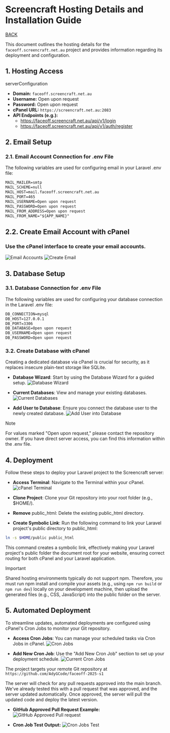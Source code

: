 # Screencraft Hosting Details and Installation Guide

[BACK](README.md)

This document outlines the hosting details for the `faceoff.screencraft.net.au` project and provides information regarding its deployment and configuration.

## 1. Hosting Access
serverConfiguration
- **Domain:** `faceoff.screencraft.net.au`
- **Username:** Open upon request
- **Password:** Open upon request
- **cPanel URL:** `https://screencraft.net.au:2083`
- **API Endpoints (e.g.):**
    - https://faceoff.screencraft.net.au/api/v1/login
    - https://faceoff.screencraft.net.au/api/v1/auth/register


## 2. Email Setup

### 2.1. Email Account Connection for .env File

The following variables are used for configuring email in your Laravel .env file:

```md
MAIL_MAILER=smtp
MAIL_SCHEME=null
MAIL_HOST=mail.faceoff.screencraft.net.au
MAIL_PORT=465
MAIL_USERNAME=Open upon request
MAIL_PASSWORD=Open upon request
MAIL_FROM_ADDRESS=Open upon request
MAIL_FROM_NAME="${APP_NAME}"
```

## 2.2. Create Email Account with cPanel

### Use the cPanel interface to create your email accounts.

![Email Accounts](serverConfiguration/email-accounts.png)
![Create Email](serverConfiguration/create-email.png)


## 3. Database Setup

### 3.1. Database Connection for .env File

The following variables are used for configuring your database connection in the Laravel .env file:

```md
DB_CONNECTION=mysql
DB_HOST=127.0.0.1
DB_PORT=3306
DB_DATABASE=Open upon request
DB_USERNAME=Open upon request
DB_PASSWORD=Open upon request
```

### 3.2. Create Database with cPanel

Creating a dedicated database via cPanel is crucial for security, as it replaces insecure plain-text storage like SQLite.


- **Database Wizard**: Start by using the Database Wizard for a guided setup.
![Database Wizard](serverConfiguration/database-wizard.png)


- **Current Databases**: View and manage your existing databases.
![Current Databases](serverConfiguration/current-databases.png)

- **Add User to Database**: Ensure you connect the database user to the newly created database.
![Add User into Database](serverConfiguration/user-connect.png)

> [!NOTE]  
> For values marked "Open upon request," please contact the repository owner. If you have direct server access, you can find this information within the .env file.



## 4. Deployment

Follow these steps to deploy your Laravel project to the Screencraft server:

- **Access Terminal**: Navigate to the Terminal within your cPanel.
![cPanel Terminal](serverConfiguration/cpanel-terminal.png)

- **Clone Project**: Clone your Git repository into your root folder (e.g., $HOME/).

- **Remove** public_html: Delete the existing public_html directory.

- **Create Symbolic Link**: Run the following command to link your Laravel project's public directory to public_html:

```sh
ln -s $HOME/public public_html
```

This command creates a symbolic link, effectively making your Laravel project's public folder the document root for your website, ensuring correct routing for both cPanel and your Laravel application.


> [!IMPORTANT]  
> Shared hosting environments typically do not support npm. Therefore, you must run npm install and compile your assets (e.g., using `npm run build` or `npm run dev`) locally on your development machine, then upload the generated files (e.g., CSS, JavaScript) into the public folder on the server.



## 5. Automated Deployment

To streamline updates, automated deployments are configured using cPanel's Cron Jobs to monitor your Git repository.




- **Access Cron Jobs**: You can manage your scheduled tasks via Cron Jobs in cPanel.
![Cron Jobs](serverConfiguration/cron-jobs.png)

- **Add New Cron Job**: Use the "Add New Cron Job" section to set up your deployment schedule.
![Current Cron Jobs](serverConfiguration/current-cron-jobs.png)

The project targets your remote Git repository at 
`https://github.com/AdyGCode/faceoff-2025-s1`
 
The server will check for any pull requests approved into the main branch. We've already tested this with a pull request that was approved, and the server updated automatically. Once approved, the server will pull the updated code and deploy the latest version.

- **GitHub Approved Pull Request Example:**
![GitHub Approved Pull request](serverConfiguration/github.png)

- **Cron Job Test Output:**
![Cron Jobs Test](serverConfiguration/cron-jobs-test.png)